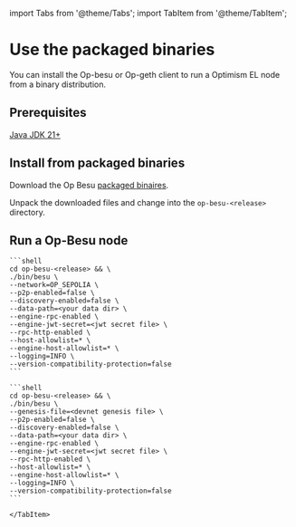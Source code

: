 import Tabs from '@theme/Tabs'; import TabItem from '@theme/TabItem';

# Use the packaged binaries

You can install the Op-besu or Op-geth client to run a Optimism EL node from a binary distribution.

## Prerequisites

[Java JDK 21+](https://www.oracle.com/java/technologies/downloads/)

## Install from packaged binaries

Download the Op Besu [packaged binaires](https://github.com/optimism-java/op-besu/releases).

Unpack the downloaded files and change into the `op-besu-<release>` directory.

## Run a Op-Besu node

<Tabs>
  <TabItem value="op sepolia" label="op sepolia" default>

    ```shell
    cd op-besu-<release> && \
    ./bin/besu \
    --network=OP_SEPOLIA \
    --p2p-enabled=false \
    --discovery-enabled=false \
    --data-path=<your data dir> \
    --engine-rpc-enabled \
    --engine-jwt-secret=<jwt secret file> \
    --rpc-http-enabled \
    --host-allowlist=* \
    --engine-host-allowlist=* \
    --logging=INFO \
    --version-compatibility-protection=false
    ```

</TabItem>

<TabItem value="devnet or other" label="devnet or other">

    ```shell
    cd op-besu-<release> && \
    ./bin/besu \
    --genesis-file=<devnet genesis file> \
    --p2p-enabled=false \
    --discovery-enabled=false \
    --data-path=<your data dir> \
    --engine-rpc-enabled \
    --engine-jwt-secret=<jwt secret file> \
    --rpc-http-enabled \
    --host-allowlist=* \
    --engine-host-allowlist=* \
    --logging=INFO \
    --version-compatibility-protection=false
    ```

    </TabItem>

</Tabs>
